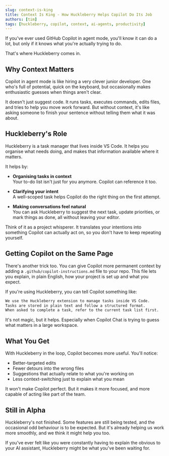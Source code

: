 ```yaml
---
slug: context-is-king
title: Context Is King - How Huckleberry Helps Copilot Do Its Job
authors: [tim]
tags: [huckleberry, copilot, context, ai-agents, productivity]
---
```


If you've ever used GitHub Copilot in agent mode, you'll know it can do a lot, but only if it knows what you're actually trying to do.

That's where Huckleberry comes in.

<!-- truncate -->

## Why Context Matters

Copilot in agent mode is like hiring a very clever junior developer. One who's full of potential, quick on the keyboard, but occasionally makes enthusiastic guesses when things aren't clear.

It doesn't just suggest code. It runs tasks, executes commands, edits files, and tries to help you move work forward. But without context, it's like asking someone to finish your sentence without telling them what it was about.

## Huckleberry's Role

Huckleberry is a task manager that lives inside VS Code. It helps you organise what needs doing, and makes that information available where it matters.

It helps by:

- **Organising tasks in context**  
  Your to-do list isn't just for you anymore. Copilot can reference it too.

- **Clarifying your intent**  
  A well-scoped task helps Copilot do the right thing on the first attempt.

- **Making conversations feel natural**  
  You can ask Huckleberry to suggest the next task, update priorities, or mark things as done, all without leaving your editor.

Think of it as a project whisperer. It translates your intentions into something Copilot can actually act on, so you don't have to keep repeating yourself.

## Getting Copilot on the Same Page

There's another trick too. You can give Copilot more permanent context by adding a `.github/copilot-instructions.md` file to your repo. This file lets you explain, in plain English, how your project is set up and what you expect.

If you're using Huckleberry, you can tell Copilot something like:

```markdown
We use the Huckleberry extension to manage tasks inside VS Code.
Tasks are stored in plain text and follow a structured format.
When asked to complete a task, refer to the current task list first.
```

It's not magic, but it helps. Especially when Copilot Chat is trying to guess what matters in a large workspace.

## What You Get

With Huckleberry in the loop, Copilot becomes more useful. You'll notice:

- Better-targeted edits  
- Fewer detours into the wrong files  
- Suggestions that actually relate to what you're working on  
- Less context-switching just to explain what you mean

It won't make Copilot perfect. But it makes it more focused, and more capable of acting like part of the team.

## Still in Alpha

Huckleberry's not finished. Some features are still being tested, and the occasional odd behaviour is to be expected. But it's already helping us work more smoothly, and we think it might help you too.

If you've ever felt like you were constantly having to explain the obvious to your AI assistant, Huckleberry might be what you've been waiting for.


